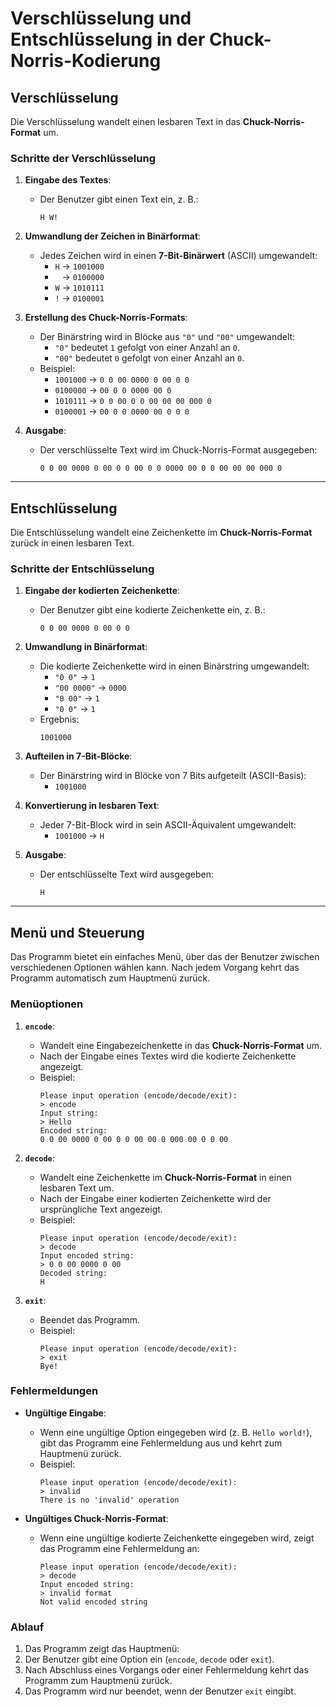 # Verschlüsselung und Entschlüsselung in der Chuck-Norris-Kodierung

## Verschlüsselung

Die Verschlüsselung wandelt einen lesbaren Text in das **Chuck-Norris-Format** um.

### Schritte der Verschlüsselung

1. **Eingabe des Textes**:
   - Der Benutzer gibt einen Text ein, z. B.:
     ```
     H W!
     ```

2. **Umwandlung der Zeichen in Binärformat**:
   - Jedes Zeichen wird in einen **7-Bit-Binärwert** (ASCII) umgewandelt:
     - `H` → `1001000`
     - ` ` → `0100000`
     - `W` → `1010111`
     - `!` → `0100001`

3. **Erstellung des Chuck-Norris-Formats**:
   - Der Binärstring wird in Blöcke aus `"0"` und `"00"` umgewandelt:
     - `"0"` bedeutet `1` gefolgt von einer Anzahl an `0`.
     - `"00"` bedeutet `0` gefolgt von einer Anzahl an `0`.
   - Beispiel:
     - `1001000` → `0 0 00 0000 0 00 0 0`
     - `0100000` → `00 0 0 0000 00 0`
     - `1010111` → `0 0 00 0 0 00 00 00 000 0`
     - `0100001` → `00 0 0 0000 00 0 0 0`

4. **Ausgabe**:
   - Der verschlüsselte Text wird im Chuck-Norris-Format ausgegeben:
     ```
     0 0 00 0000 0 00 0 0 00 0 0 0000 00 0 0 00 00 00 000 0
     ```

---

## Entschlüsselung

Die Entschlüsselung wandelt eine Zeichenkette im **Chuck-Norris-Format** zurück in einen lesbaren Text.

### Schritte der Entschlüsselung

1. **Eingabe der kodierten Zeichenkette**:
   - Der Benutzer gibt eine kodierte Zeichenkette ein, z. B.:
     ```
     0 0 00 0000 0 00 0 0
     ```

2. **Umwandlung in Binärformat**:
   - Die kodierte Zeichenkette wird in einen Binärstring umgewandelt:
     - `"0 0"` → `1`
     - `"00 0000"` → `0000`
     - `"0 00"` → `1`
     - `"0 0"` → `1`
   - Ergebnis:
     ```
     1001000
     ```

3. **Aufteilen in 7-Bit-Blöcke**:
   - Der Binärstring wird in Blöcke von 7 Bits aufgeteilt (ASCII-Basis):
     - `1001000`

4. **Konvertierung in lesbaren Text**:
   - Jeder 7-Bit-Block wird in sein ASCII-Äquivalent umgewandelt:
     - `1001000` → `H`

5. **Ausgabe**:
   - Der entschlüsselte Text wird ausgegeben:
     ```
     H
     ```

---

## Menü und Steuerung

Das Programm bietet ein einfaches Menü, über das der Benutzer zwischen verschiedenen Optionen wählen kann. Nach jedem Vorgang kehrt das Programm automatisch zum Hauptmenü zurück.

### Menüoptionen

1. **`encode`**:
   - Wandelt eine Eingabezeichenkette in das **Chuck-Norris-Format** um.
   - Nach der Eingabe eines Textes wird die kodierte Zeichenkette angezeigt.
   - Beispiel:
     ```
     Please input operation (encode/decode/exit):
     > encode
     Input string:
     > Hello
     Encoded string:
     0 0 00 0000 0 00 0 0 00 00 0 000 00 0 0 00
     ```

2. **`decode`**:
   - Wandelt eine Zeichenkette im **Chuck-Norris-Format** in einen lesbaren Text um.
   - Nach der Eingabe einer kodierten Zeichenkette wird der ursprüngliche Text angezeigt.
   - Beispiel:
     ```
     Please input operation (encode/decode/exit):
     > decode
     Input encoded string:
     > 0 0 00 0000 0 00
     Decoded string:
     H
     ```

3. **`exit`**:
   - Beendet das Programm.
   - Beispiel:
     ```
     Please input operation (encode/decode/exit):
     > exit
     Bye!
     ```

### Fehlermeldungen

- **Ungültige Eingabe**:
  - Wenn eine ungültige Option eingegeben wird (z. B. `Hello world!`), gibt das Programm eine Fehlermeldung aus und kehrt zum Hauptmenü zurück.
  - Beispiel:
    ```
    Please input operation (encode/decode/exit):
    > invalid
    There is no 'invalid' operation
    ```

- **Ungültiges Chuck-Norris-Format**:
  - Wenn eine ungültige kodierte Zeichenkette eingegeben wird, zeigt das Programm eine Fehlermeldung an:
    ```
    Please input operation (encode/decode/exit):
    > decode
    Input encoded string:
    > invalid format
    Not valid encoded string
    ```

### Ablauf

1. Das Programm zeigt das Hauptmenü:
2. Der Benutzer gibt eine Option ein (`encode`, `decode` oder `exit`).
3. Nach Abschluss eines Vorgangs oder einer Fehlermeldung kehrt das Programm zum Hauptmenü zurück.
4. Das Programm wird nur beendet, wenn der Benutzer `exit` eingibt.
